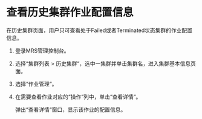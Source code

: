 # 查看历史集群作业配置信息<a name="ZH-CN_TOPIC_0057514384"></a>

在历史集群页面，用户只可查看处于Failed或者Terminated状态集群的作业配置信息。

1.  登录MRS管理控制台。
2.  选择“集群列表 \> 历史集群“，选中一集群并单击集群名，进入集群基本信息页面。
3.  选择“作业管理“。
4.  在需要查看作业对应的“操作“列中，单击“查看详情“。

    弹出“查看详情“窗口，显示该作业的配置信息。


